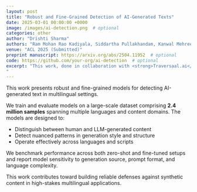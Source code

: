 ```yaml
---
layout: post
title: "Robust and Fine-Grained Detection of AI-Generated Texts"
date: 2025-03-01 00:00:00 +0000
image: /images/ai-detection.png  # optional
categories: other
author: "Drishti Sharma"
authors: "Ram Mohan Rao Kadiyala, Siddartha Pullakhandam, Kanwal Mehreen, <strong>Drishti Sharma</strong>, Siddhant Gupta, Jebish Purbey, Ashay Srivastava, Subhasya TippaReddy, Arvind Reddy Bobbili, Suraj Telugara Chandrashekhar, Modabbir Adeeb, Srinadh Vura, Hamza Farooq"
venue: "ACL 2025 (Submitted)"
preprint manuscript: https://arxiv.org/abs/2504.11952  # optional
code: https://github.com/your-org/ai-detection  # optional
excerpt: "This work, done in collaboration with <strong>Traversaal.ai</strong>, presents robust, fine-grained models for detecting AI-generated text in multilingual contexts, trained and evaluated on a large-scale dataset of 2.4 million samples spanning various languages and content domains. The models are designed to distinguish between human- and LLM-generated content, detect subtle patterns in generation style and structure, and function effectively across diverse languages and scripts. Performance is benchmarked in both zero-shot and fine-tuned settings, with analysis of model sensitivity to generation source, prompt format, and language complexity. This research advances the development of reliable defenses against synthetic content in high-stakes multilingual applications.
"
---
```


This work presents robust and fine-grained models for detecting AI-generated text in multilingual settings.

We train and evaluate models on a large-scale dataset comprising **2.4 million samples** spanning multiple languages and content domains. The models are designed to:

- Distinguish between human and LLM-generated content
- Detect nuanced patterns in generation style and structure
- Operate effectively across languages and scripts

We benchmark performance across both zero-shot and fine-tuned setups and report model sensitivity to generation source, prompt format, and language complexity.

This work contributes toward building reliable defenses against synthetic content in high-stakes multilingual applications.
